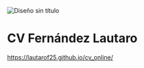 ![Diseño sin título](https://user-images.githubusercontent.com/81919816/210138887-2c0e36ff-e3d3-4b7e-b2f6-b2f319e39778.gif)
# CV Fernández Lautaro
https://lautarof25.github.io/cv_online/
